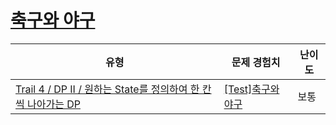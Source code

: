 # [축구와 야구](https://www.codetree.ai/trails/complete/curated-cards/test-soccer-and-baseball)

|유형|문제 경험치|난이도|
|---|---|---|
|[Trail 4 / DP II / 원하는 State를 정의하여 한 칸씩 나아가는 DP](https://www.codetree.ai/trail-info/intermediate-low/)|[[Test]축구와 야구](https://www.codetree.ai/trails/complete/curated-cards/test-soccer-and-baseball/)|보통|

